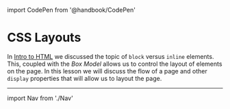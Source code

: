 import CodePen from '@handbook/CodePen'

# CSS Layouts

In [Intro to HTML](/handbook/curriculum/fundamentans/lessons/intro-to-html) we discussed the topic of `block` versus `inline` elements. This, coupled with the _Box Model_ allows us to control the layout of elements on the page. In this lesson we will discuss the flow of a page and other `display` properties that will allow us to layout the page.

---

import Nav from './Nav'

<Nav/>
